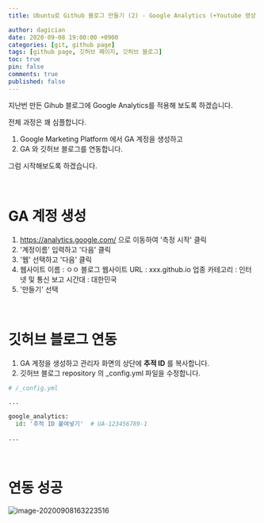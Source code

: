 ```yaml
---
title: Ubuntu로 Github 블로그 만들기 (2) - Google Analytics (+Youtube 영상 추가)

author: dagician
date: 2020-09-08 19:00:00 +0900
categories: [git, github page]
tags: [github page, 깃허브 페이지, 깃허브 블로그]
toc: true
pin: false
comments: true
published: false
---
```


지난번 만든 Gihub 블로그에 Google Analytics를 적용해 보도록 하겠습니다.

전체 과정은 꽤 심플합니다.

1. Google Marketing Platform 에서 GA 계정을 생성하고
2. GA 와 깃허브 블로그를 연동합니다.

그럼 시작해보도록 하겠습니다.

<br>



# GA 계정 생성

1. https://analytics.google.com/
   으로 이동하여 '측정 시작' 클릭
2. '계정이름' 입력하고 '다음' 클릭
3. '웹' 선택하고 '다음' 클릭
4. 웹사이트 이름 : ㅇㅇ 블로그
   웹사이트 URL : xxx.github.io
   업종 카테고리 : 인터넷 및 통신
   보고 시간대 : 대한민국
5. '만들기' 선택

<br>



# 깃허브 블로그 연동

1. GA 계정을 생성하고 관리자 화면의 상단에 **추적 ID** 를 복사합니다.
2. 깃허브 블로그 repository 의 _config.yml 파일을 수정합니다.

```python
# /_config.yml

...

google_analytics:
  id: '추적 ID 붙여넣기'  # UA-123456789-1

...
```

<br>



# 연동 성공

![image-20200908163223516](C:\Users\jw\Desktop\image-20200908163223516.png)











